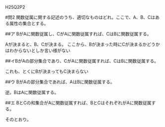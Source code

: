 H25Q2P2

#問2 関数従属に関する記述のうち、適切なものはどれ。ここで、A、B、Cはある属性の集合とする。

##ア BがAに関数従属し、CがAに関数従属すれば、CはBに関数従属する。

Aが決まると、B、Cが決まる。
ここから、Bが決まった時にCが決まるかどうかはわからないとしか言い様がない

##イBがAの部分集合であり、CがAに関数従属すれば、CはBに関数従属する。

これも、とくにBが決まってもC決まらない

##ウ BがAの部分集合であれば、AはBに関数従属する。

逆。BはAに関数従属する。

##エ BとCの和集合がAに関数従属すれば、BとCはそれぞれがAに関数従属する。

そのとおり。
